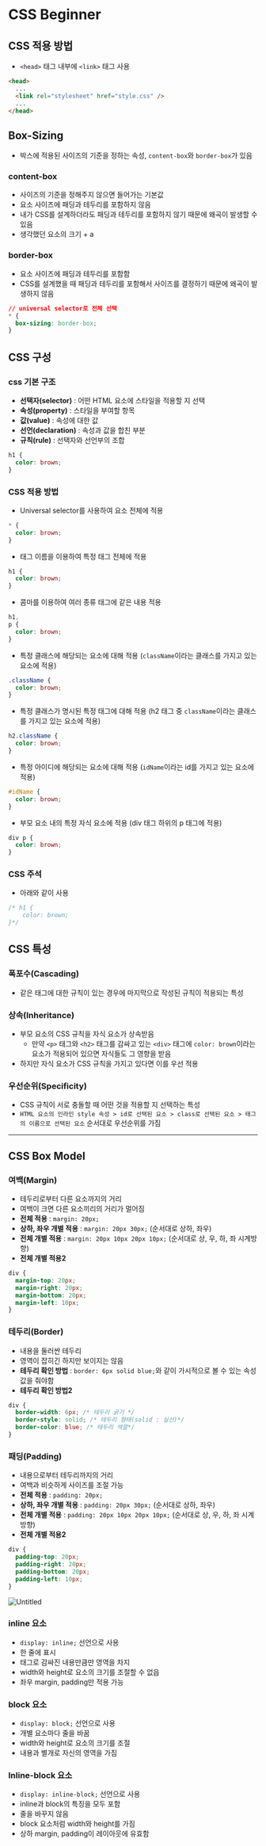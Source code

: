# CSS Beginner

## CSS 적용 방법

- `<head>` 태그 내부에 `<link>` 태그 사용

```html
<head>
  ...
  <link rel="stylesheet" href="style.css" />
  ...
</head>
```

## Box-Sizing

- 박스에 적용된 사이즈의 기준을 정하는 속성, `content-box`와 `border-box`가 있음

### content-box

- 사이즈의 기준을 정해주지 않으면 들어가는 기본값
- 요소 사이즈에 패딩과 테두리를 포함하지 않음
- 내가 CSS를 설계하더라도 패딩과 테두리를 포함하지 않기 때문에 왜곡이 발생할 수 있음
- 생각했던 요소의 크기 + a

### border-box

- 요소 사이즈에 패딩과 테두리를 포함함
- CSS를 설계했을 때 패딩과 테두리를 포함해서 사이즈를 결정하기 때문에 왜곡이 발생하지 않음

```css
// universal selector로 전체 선택
* {
  box-sizing: border-box;
}
```

## CSS 구성

### css 기본 구조

- **선택자(selector)** : 어떤 HTML 요소에 스타일을 적용할 지 선택
- **속성(property)** : 스타일을 부여할 항목
- **값(value)** : 속성에 대한 값
- **선언(declaration)** : 속성과 값을 합친 부분
- **규칙(rule)** : 선택자와 선언부의 조합

```css
h1 {
  color: brown;
}
```

### CSS 적용 방법

- Universal selector를 사용하여 요소 전체에 적용

```css
* {
  color: brown;
}
```

- 태그 이름을 이용하여 특정 태그 전체에 적용

```css
h1 {
  color: brown;
}
```

- 콤마를 이용하여 여러 종류 태그에 같은 내용 적용

```css
h1,
p {
  color: brown;
}
```

- 특정 클래스에 해당되는 요소에 대해 적용 (`className`이라는 클래스를 가지고 있는 요소에 적용)

```css
.className {
  color: brown;
}
```

- 특정 클래스가 명시된 특정 태그에 대해 적용 (h2 태그 중 `className`이라는 클래스를 가지고 있는 요소에 적용)

```css
h2.className {
  color: brown;
}
```

- 특정 아이디에 해당되는 요소에 대해 적용 (`idName`이라는 id를 가지고 있는 요소에 적용)

```css
#idName {
  color: brown;
}
```

- 부모 요소 내의 특정 자식 요소에 적용 (div 태그 하위의 p 태그에 적용)

```css
div p {
  color: brown;
}
```

### CSS 주석

- 아래와 같이 사용

```css
/* h1 {
	color: brown;
}*/
```

## CSS 특성

### 폭포수(Cascading)

- 같은 태그에 대한 규칙이 있는 경우에 마지막으로 작성된 규칙이 적용되는 특성

### 상속(Inheritance)

- 부모 요소의 CSS 규칙을 자식 요소가 상속받음
  - 만약 `<p>` 태그와 `<h2>` 태그를 감싸고 있는 `<div>` 태그에 `color: brown`이라는 요소가 적용되어 있으면 자식들도 그 영향을 받음
- 하지만 자식 요소가 CSS 규칙을 가지고 있다면 이를 우선 적용

### 우선순위(Specificity)

- CSS 규칙이 서로 충돌할 때 어떤 것을 적용할 지 선택하는 특성
- `HTML 요소의 인라인 style 속성 > id로 선택된 요소 > class로 선택된 요소 > 태그의 이름으로 선택된 요소` 순서대로 우선순위를 가짐

---

## CSS Box Model

### **여백(Margin)**

- 테두리로부터 다른 요소까지의 거리
- 여백이 크면 다른 요소끼리의 거리가 멀어짐
- **전체 적용** : `margin: 20px;`
- **상하, 좌우 개별 적용** : `margin: 20px 30px;` (순서대로 상하, 좌우)
- **전체 개별 적용** : `margin: 20px 10px 20px 10px;` (순서대로 상, 우, 하, 좌 시계방향)
- **전체 개별 적용2**

```css
div {
  margin-top: 20px;
  margin-right: 20px;
  margin-bottom: 20px;
  margin-left: 10px;
}
```

### **테두리(Border)**

- 내용을 둘러싼 테두리
- 영역이 잡히긴 하지만 보이지는 않음
- **테두리 확인 방법** : `border: 6px solid blue;`와 같이 가시적으로 볼 수 있는 속성값을 줘야함
- **테두리 확인 방법2**

```css
div {
  border-width: 6px; /* 테두리 굵기 */
  border-style: solid; /* 테두리 형태(solid : 실선)*/
  border-color: blue; /* 테두리 색깔*/
}
```

### **패딩(Padding)**

- 내용으로부터 테두리까지의 거리
- 여백과 비슷하게 사이즈를 조절 가능
- **전체 적용** : `padding: 20px;`
- **상하, 좌우 개별 적용** : `padding: 20px 30px;` (순서대로 상하, 좌우)
- **전체 개별 적용** : `padding: 20px 10px 20px 10px;` (순서대로 상, 우, 하, 좌 시계방향)
- **전체 개별 적용2**

```css
div {
  padding-top: 20px;
  padding-right: 20px;
  padding-bottom: 20px;
  padding-left: 10px;
}
```

![Untitled](https://prod-files-secure.s3.us-west-2.amazonaws.com/c1d8dd53-6891-452f-9862-27db5a07d7bb/3031326e-7e77-4605-8397-dd6b67d975d6/Untitled.png)

### inline 요소

- `display: inline;` 선언으로 사용
- 한 줄에 표시
- 태그로 감싸진 내용만큼만 영역을 차지
- width와 height로 요소의 크기를 조절할 수 없읍
- 좌우 margin, padding만 적용 가능

### block 요소

- `display: block;` 선언으로 사용
- 개별 요소마다 줄을 바꿈
- width와 height로 요소의 크기를 조절
- 내용과 별개로 자신의 영역을 가짐

### Inline-block 요소

- `display: inline-block;` 선언으로 사용
- inline과 block의 특징을 모두 포함
- 줄을 바꾸지 않음
- block 요소처럼 width와 height를 가짐
- 상하 margin, padding이 레이아웃에 유효함
